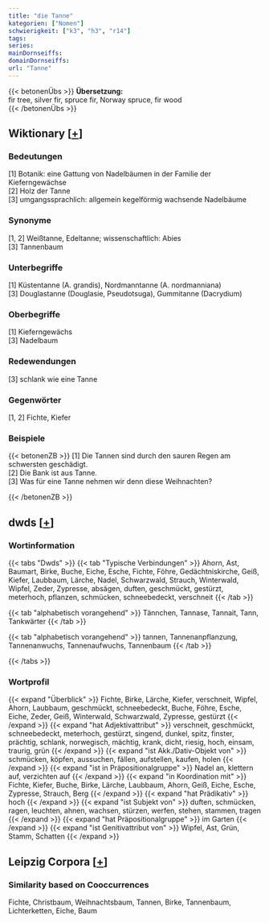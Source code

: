```yaml
---
title: "die Tanne"
kategorien: ["Nomen"]
schwierigkeit: ["k3", "h3", "r14"]
tags:
series:
mainDornseiffs:
domainDornseiffs:
url: "Tanne"
---
```


{{< betonenÜbs >}}
**Übersetzung:**  
fir tree, silver fir, spruce fir, Norway spruce, fir wood  
{{< /betonenÜbs >}}

## Wiktionary [[+](https://de.wiktionary.org/wiki/Tanne)]

### Bedeutungen
[1] Botanik: eine Gattung von Nadelbäumen in der Familie der Kieferngewächse  
[2] Holz der Tanne  
[3] umgangssprachlich: allgemein kegelförmig wachsende Nadelbäume  

### Synonyme
[1, 2] Weißtanne, Edeltanne; wissenschaftlich: Abies  
[3] Tannenbaum  

### Unterbegriffe
[1] Küstentanne (A. grandis), Nordmanntanne (A. nordmanniana)  
[3] Douglastanne (Douglasie, Pseudotsuga), Gummitanne (Dacrydium)  

### Oberbegriffe
[1] Kieferngewächs  
[3] Nadelbaum  

### Redewendungen
[3] schlank wie eine Tanne  

### Gegenwörter
[1, 2] Fichte, Kiefer  

### Beispiele
{{< betonenZB >}}
[1] Die Tannen sind durch den sauren Regen am schwersten geschädigt.  
[2] Die Bank ist aus Tanne.  
[3] Was für eine Tanne nehmen wir denn diese Weihnachten?  

{{< /betonenZB >}}


## dwds [[+](https://www.dwds.de/wb/Tanne)]

### Wortinformation
{{< tabs "Dwds" >}}
{{< tab "Typische Verbindungen" >}}
Ahorn, Ast, Baumart, Birke, Buche, Eiche, Esche, Fichte, Föhre, Gedächtniskirche, Geiß, Kiefer, Laubbaum, Lärche, Nadel, Schwarzwald, Strauch, Winterwald, Wipfel, Zeder, Zypresse, absägen, duften, geschmückt, gestürzt, meterhoch, pflanzen, schmücken, schneebedeckt, verschneit
{{< /tab >}}

{{< tab "alphabetisch vorangehend" >}}
Tännchen, Tannase, Tannait, Tann, Tankwärter
{{< /tab >}}

{{< tab "alphabetisch vorangehend" >}}
tannen, Tannenanpflanzung, Tannenanwuchs, Tannenaufwuchs, Tannenbaum
{{< /tab >}}

{{< /tabs >}}

### Wortprofil
{{< expand "Überblick" >}} Fichte, Birke, Lärche, Kiefer, verschneit, Wipfel, Ahorn, Laubbaum, geschmückt, schneebedeckt, Buche, Föhre, Esche, Eiche, Zeder, Geiß, Winterwald, Schwarzwald, Zypresse, gestürzt {{< /expand >}}
{{< expand "hat Adjektivattribut" >}} verschneit, geschmückt, schneebedeckt, meterhoch, gestürzt, singend, dunkel, spitz, finster, prächtig, schlank, norwegisch, mächtig, krank, dicht, riesig, hoch, einsam, traurig, grün {{< /expand >}}
{{< expand "ist Akk./Dativ-Objekt von" >}} schmücken, köpfen, aussuchen, fällen, aufstellen, kaufen, holen {{< /expand >}}
{{< expand "ist in Präpositionalgruppe" >}} Nadel an, klettern auf, verzichten auf {{< /expand >}}
{{< expand "in Koordination mit" >}} Fichte, Kiefer, Buche, Birke, Lärche, Laubbaum, Ahorn, Geiß, Eiche, Esche, Zypresse, Strauch, Berg {{< /expand >}}
{{< expand "hat Prädikativ" >}} hoch {{< /expand >}}
{{< expand "ist Subjekt von" >}} duften, schmücken, ragen, leuchten, ahnen, wachsen, stürzen, werfen, stehen, stammen, tragen {{< /expand >}}
{{< expand "hat Präpositionalgruppe" >}} im Garten {{< /expand >}}
{{< expand "ist Genitivattribut von" >}} Wipfel, Ast, Grün, Stamm, Schatten {{< /expand >}}

## Leipzig Corpora [[+](https://corpora.uni-leipzig.de/en/res?word=Tanne&corpusId=deu_newscrawl-public_2018)]


### Similarity based on Cooccurrences
Fichte, Christbaum, Weihnachtsbaum, Tannen, Birke, Tannenbaum, Lichterketten, Eiche, Baum

